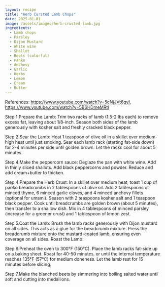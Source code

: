 ```yaml
---
layout: recipe
title: "Herb Cursted Lamb Chops"
date: 2025-01-01
image: /assets/images/herb-crusted-lamb.jpg
ingredients:
  - Lamb chops
  - Parsley
  - Dijon Mustard
  - White wine
  - Shallot
  - Beets (colorful)
  - Panko
  - Anchovy
  - Garlic
  - Herbs
  - Lemon
  - Cream
  - Butter
---
```


References: https://www.youtube.com/watch?v=5cNjJVt6qyI, https://www.youtube.com/watch?v=5B6HDmeMRtI

Step 1.Prepare the Lamb:
Trim two racks of lamb (1.5-2 lbs each) to remove excess fat, leaving about 1/8-inch.
Season both sides of the lamb generously with kosher salt and freshly cracked black pepper.

Step 2.Sear the Lamb:
Heat 1 teaspoon of olive oil in a skillet over medium-high heat until just smoking.
Sear each lamb rack (starting fat-side down) for 2-4 minutes per side until golden brown. Let the racks cool for about 5 minutes.

Step 4.Make the peppercorn sauce:
Deglaze the pan with white wine. Add in thinly sliced shallots. Add black peppercorns and powder. Reduce and add cream+butter to thicken.

Step 4.Prepare the Herb Crust:
In a skillet over medium heat, toast 1 cup of panko breadcrumbs in 2 tablespoons of olive oil.
Add 2 tablespoons of minced thyme, 6 minced garlic cloves, and 4 minced anchovy fillets (optional for umami).
Season with 2 teaspoons kosher salt and 1 teaspoon black pepper.
Cook until breadcrumbs are golden brown (about 5 minutes), then transfer to a shallow dish.
Mix in 4 tablespoons of minced parsley (increase for a greener crust) and 1 tablespoon of lemon zest.

Step 5.Coat the Lamb:
Brush the lamb racks generously with Dijon mustard on all sides. This acts as a glue for the breadcrumb mixture.
Press the breadcrumb mixture onto the mustard-coated lamb, ensuring even coverage on all sides.
Roast the Lamb:

Step 6.Preheat the oven to 300°F (150°C).
Place the lamb racks fat-side up on a baking sheet. Roast for 40-50 minutes, or until the internal temperature reaches 135°F (57°C) for medium doneness.
Let the lamb rest for 15 minutes before slicing.

Step 7.Make the blanched beets by simmering into boiling salted water until soft and cutting into medallions.

